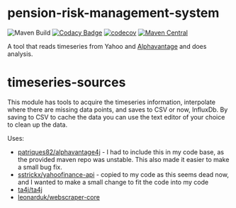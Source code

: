 # pension-risk-management-system

![Maven Build](https://github.com/leonarduk/pension-risk-management-system/actions/workflows/maven.yml/badge.svg)
[![Codacy Badge](https://app.codacy.com/project/badge/Grade/54fd223faa12484f8c3255f50085456b)](https://app.codacy.com/gh/leonarduk/pension-risk-management-system/dashboard?utm_source=gh&utm_medium=referral&utm_content=&utm_campaign=Badge_grade) 
[![codecov](https://codecov.io/gh/leonarduk/pension-risk-management-system/branch/master/graph/badge.svg)](https://codecov.io/gh/leonarduk/pension-risk-management-system)
[![Maven Central](https://maven-badges.herokuapp.com/maven-central/com.leonarduk/pension-risk-management-system/badge.svg?style=plastic)](https://maven-badges.herokuapp.com/maven-central/com.leonarduk/pension-risk-management-system)


A tool that reads timeseries from Yahoo and [Alphavantage](https://www.alphavantage.co/documentation) and does analysis.

# timeseries-sources
This module has tools to acquire the timeseries information, interpolate where there are missing data points, and saves to CSV or now, InfluxDb.  By saving to CSV to cache the data you can use the text editor of your choice to clean up the data.

Uses:

* [patriques82/alphavantage4j](https://github.com/patriques82/alphavantage4j) - I had to include this in my code base, as the provided maven repo was unstable.  This also made it easier to make a small bug fix.
* [sstrickx/yahoofinance-api](https://github.com/sstrickx/yahoofinance-api)  - copied to my code as this seems dead now, and I wanted to make a small change to fit the code into my code
* [ta4j/ta4j](https://github.com/ta4j/ta4j)
* [leonarduk/webscraper-core](https://github.com/leonarduk/webscraper-core)


